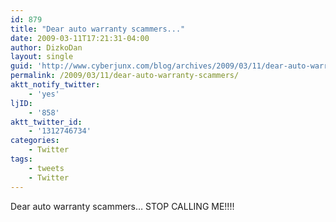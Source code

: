 ```yaml
---
id: 879
title: "Dear auto warranty scammers..."
date: 2009-03-11T17:21:31-04:00
author: DizkoDan
layout: single
guid: 'http://www.cyberjunx.com/blog/archives/2009/03/11/dear-auto-warranty-scammers/'
permalink: /2009/03/11/dear-auto-warranty-scammers/
aktt_notify_twitter:
    - 'yes'
ljID:
    - '858'
aktt_twitter_id:
    - '1312746734'
categories:
    - Twitter
tags:
    - tweets
    - Twitter
---
```


Dear auto warranty scammers… STOP CALLING ME!!!!